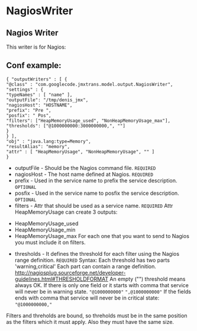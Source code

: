 # NagiosWriter

## Nagios Writer

This writer is for Nagios:

##  Conf example:

```
{ "outputWriters" : [ {
"@class" : "com.googlecode.jmxtrans.model.output.NagiosWriter",
"settings" : {
"typeNames" : [ "name" ],
"outputFile": "/tmp/denis_jmx",
"nagiosHost": "HOSTNAME",
"prefix": "Pre ",
"posfix": " Pos",
"filters": ["HeapMemoryUsage_used", "NonHeapMemoryUsage_max"],
"thresholds": ["@1000000000:3000000000,", ""]
}
} ],
"obj" : "java.lang:type=Memory",
"resultAlias": "memory",
"attr" : [ "HeapMemoryUsage", "NonHeapMemoryUsage", "" ]
}
```

* outputFile - Should be the Nagios command file. `REQUIRED`
* nagiosHost - The host name defined at Nagios. `REQUIRED`
* prefix - Used in the service name to prefix the service description. `OPTIONAL`
* posfix - Used in the service name to posfix the service description. `OPTIONAL`
* filters - Attr that should be used as a service name. `REQUIRED`
Attr HeapMemoryUsage can create 3 outputs:
- HeapMemoryUsage_used
- HeapMemoryUsage_min
- HeapMemoryUsage_max
For each one that you want to send to Nagios you must include it on filters.
* thresholds - It defines the threshold for each filter using the Nagios range definition. `REQUIRED`
Syntax:
Each threshold has two parts 'warning,critical'
Each part can contain a range definition.
http://nagiosplug.sourceforge.net/developer-guidelines.html#THRESHOLDFORMAT
An empty ("") threshold means always OK.
If there is only one field or it starts with comma that service will never be in warning state.
`"@1000000000"`
`",@1000000000"`
If the fields ends with comma that service will never be in critical state:
`"@1000000000,"`

Filters and threholds are bound, so threholds must be in the same position as the filters which it must apply.
Also they must have the same size.
